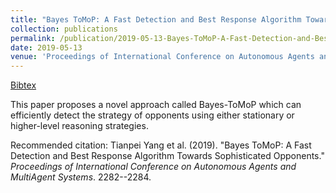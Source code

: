```yaml
---
title: "Bayes ToMoP: A Fast Detection and Best Response Algorithm Towards Sophisticated Opponents"
collection: publications
permalink: /publication/2019-05-13-Bayes-ToMoP-A-Fast-Detection-and-Best-Response-Algorithm-Towards-Sophisticated-Opponents
date: 2019-05-13
venue: 'Proceedings of International Conference on Autonomous Agents and MultiAgent Systems (AAMAS 2019)'
---
```

[Bibtex](http://tianpeiyang.github.io/files/aamas_bayes_tomop.bib)

This paper proposes a novel approach called Bayes-ToMoP which can efficiently detect the strategy of opponents using either stationary or higher-level reasoning strategies.



Recommended citation: Tianpei Yang et al. (2019). "Bayes ToMoP: A Fast Detection and Best Response Algorithm Towards Sophisticated Opponents." <i>Proceedings of International Conference on Autonomous Agents and MultiAgent Systems</i>. 2282--2284.